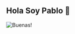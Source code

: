 ## Hola Soy Pablo 👋

<!--
**Pablomicheletti/Pablomicheletti** is a ✨ _special_ ✨ repository because its `README.md` (this file) appears on your GitHub profile.

Here are some ideas to get you started:

- 🔭 I’m currently working on ...
- 🌱 I’m currently learning ...
- 👯 I’m looking to collaborate on ...
- 🤔 I’m looking for help with ...
- 💬 Ask me about ...
- 📫 How to reach me: ...
- 😄 Pronouns: ...
- ⚡ Fun fact: ...
-->
![Buenas!](https://i.giphy.com/media/v1.Y2lkPTc5MGI3NjExOXFtcWM4aDQ2amJ6ZjFnNHhnODR1OXh1ZnRlZmk3bDN3cTQ4aXR2NSZlcD12MV9pbnRlcm5hbF9naWZfYnlfaWQmY3Q9Zw/BSZDtI9gigvR4DK1Bq/giphy.gif)
